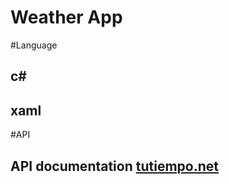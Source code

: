 # Weather App
#Language
## c#
## xaml
#API
## API documentation [tutiempo.net](https://api.tutiempo.net/en/json.html)